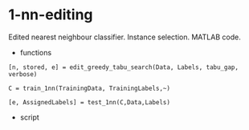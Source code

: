 # 1-nn-editing
Edited nearest neighbour classifier. Instance selection. MATLAB code. 

* functions

`[n, stored, e] = edit_greedy_tabu_search(Data, Labels, tabu_gap, verbose)`

`C = train_1nn(TrainingData, TrainingLabels,~)`

`[e, AssignedLabels] = test_1nn(C,Data,Labels)`

* script

